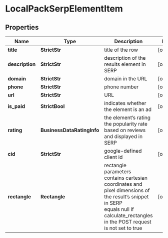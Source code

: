 # LocalPackSerpElementItem


## Properties

| Name | Type | Description | Notes |
|------------ | ------------- | ------------- | -------------|
**title** | **StrictStr** | title of the row |[optional]|
**description** | **StrictStr** | description of the results element in SERP |[optional]|
**domain** | **StrictStr** | domain in the URL |[optional]|
**phone** | **StrictStr** | phone number |[optional]|
**url** | **StrictStr** | URL |[optional]|
**is_paid** | **StrictBool** | indicates whether the element is an ad |[optional]|
**rating** | **BusinessDataRatingInfo** | the element’s rating<br>the popularity rate based on reviews and displayed in SERP |[optional]|
**cid** | **StrictStr** | google-defined client id |[optional]|
**rectangle** | **Rectangle** | rectangle parameters<br>contains cartesian coordinates and pixel dimensions of the result’s snippet in SERP<br>equals null if calculate_rectangles in the POST request is not set to true |[optional]|